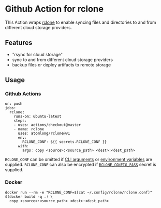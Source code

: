 # Github Action for rclone

This Action wraps [rclone](https://rclone.org) to enable syncing files and directories to and from different cloud storage providers.


## Features
 * "rsync for cloud storage"
 * sync to and from different cloud storage providers
 * backup files or deploy artifacts to remote storage


## Usage

### Github Actions
```
on: push
jobs:
  rclone:
    runs-on: ubuntu-latest
    steps:
    - uses: actions/checkout@master
    - name: rclone
      uses: atomlong/rclone@v1
      env:
        RCLONE_CONF: ${{ secrets.RCLONE_CONF }}
      with:
        args: copy <source>:<source_path> <dest>:<dest_path>
```
`RCLONE_CONF` can be omitted if [CLI arguments](https://rclone.org/flags/#backend-flags) or [environment variables](https://rclone.org/docs/#environment-variables) are supplied. `RCLONE_CONF` can also be encrypted if [`RCLONE_CONFIG_PASS`](https://rclone.org/docs/#configuration-encryption) secret is supplied.

### Docker
```
docker run --rm -e "RCLONE_CONF=$(cat ~/.config/rclone/rclone.conf)" $(docker build -q .) \
  copy <source>:<source_path> <dest>:<dest_path>
```

